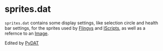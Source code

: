 # sprites.dat
`sprites.dat` contains some display settings, like selection circle and health bar settings, for the sprites used by [Flingys](/Help/Files/DAT/flingy.dat.md) and [IScripts](/Help/Files/iscript.bin.md), as well as a refernce to an [Image](/Help/Files/DAT/images.dat.md).

Edited by [PyDAT](/Help/Programs/PyDAT.md)
